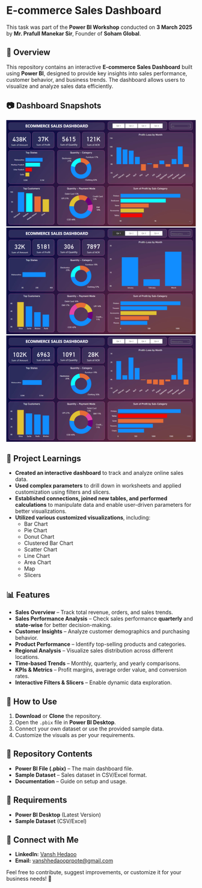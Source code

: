 # E-commerce Sales Dashboard 

 This task was part of the **Power BI Workshop** conducted on **3 March 2025** by **Mr. Prafull Manekar Sir**, Founder of **Soham Global**.  

## 📌 Overview  
This repository contains an interactive **E-commerce Sales Dashboard** built using **Power BI**, designed to provide key insights into sales performance, customer behavior, and business trends. The dashboard allows users to visualize and analyze sales data efficiently.

## 📷 Dashboard Snapshots
![Image](Images/1.png)
![Image](Images/2.png)
![Image](Images/3.png)

## 📖 Project Learnings  
- **Created an interactive dashboard** to track and analyze online sales data.  
- **Used complex parameters** to drill down in worksheets and applied customization using filters and slicers.  
- **Established connections, joined new tables, and performed calculations** to manipulate data and enable user-driven parameters for better visualizations.  
- **Utilized various customized visualizations**, including:  
  - Bar Chart  
  - Pie Chart  
  - Donut Chart  
  - Clustered Bar Chart  
  - Scatter Chart  
  - Line Chart  
  - Area Chart  
  - Map  
  - Slicers  

## 📊 Features  
- **Sales Overview** – Track total revenue, orders, and sales trends.  
- **Sales Performance Analysis** – Check sales performance **quarterly** and **state-wise** for better decision-making.
- **Customer Insights** – Analyze customer demographics and purchasing behavior.  
- **Product Performance** – Identify top-selling products and categories.  
- **Regional Analysis** – Visualize sales distribution across different locations.  
- **Time-based Trends** – Monthly, quarterly, and yearly comparisons.  
- **KPIs & Metrics** – Profit margins, average order value, and conversion rates.  
- **Interactive Filters & Slicers** – Enable dynamic data exploration.  

## 🚀 How to Use  
1. **Download** or **Clone** the repository.  
2. Open the `.pbix` file in **Power BI Desktop**.  
3. Connect your own dataset or use the provided sample data.  
4. Customize the visuals as per your requirements.  

## 📂 Repository Contents  
- **Power BI File (.pbix)** – The main dashboard file.  
- **Sample Dataset** – Sales dataset in CSV/Excel format.  
- **Documentation** – Guide on setup and usage.  



## 📌 Requirements  
- **Power BI Desktop** (Latest Version)  
- **Sample Dataset** (CSV/Excel)  

## 📩 Connect with Me  
- **LinkedIn:** [Vansh Hedaoo](https://www.linkedin.com/in/vansh-hedaoo/)
- **Email:** [vanshhedaooprpote@gmail.com](mailto:vanshhedaooprpote@gmail.com)

Feel free to contribute, suggest improvements, or customize it for your business needs! 🚀

